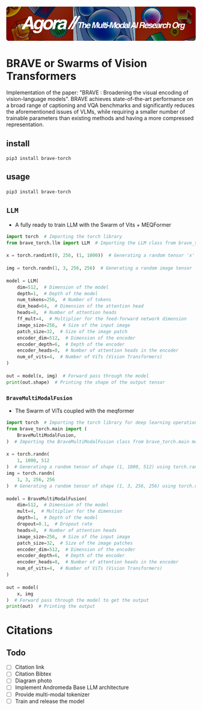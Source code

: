 [![Multi-Modality](agorabanner.png)](https://discord.gg/qUtxnK2NMf)

# BRAVE or Swarms of Vision Transformers
Implementation of the paper: "BRAVE : Broadening the visual encoding of vision-language models". BRAVE achieves state-of-the-art performance on a broad range of captioning and VQA benchmarks and significantly reduces the aforementioned issues of VLMs, while requiring a smaller number of trainable parameters than existing methods and having a more compressed representation.

## install
`pip3 install brave-torch`


## usage
`pip3 install brave-torch`

## `LLM`
- A fully ready to train LLM with the Swarm of Vits + MEQFormer

```python
import torch  # Importing the torch library
from brave_torch.llm import LLM  # Importing the LLM class from brave_torch.llm module

x = torch.randint(0, 256, (1, 1000))  # Generating a random tensor 'x' with values between 0 and 256

img = torch.randn(1, 3, 256, 256)  # Generating a random image tensor 'img' with shape (1, 3, 256, 256)

model = LLM(
    dim=512,  # Dimension of the model
    depth=1,  # Depth of the model
    num_tokens=256,  # Number of tokens
    dim_head=64,  # Dimension of the attention head
    heads=8,  # Number of attention heads
    ff_mult=4,  # Multiplier for the feed-forward network dimension
    image_size=256,  # Size of the input image
    patch_size=32,  # Size of the image patch
    encoder_dim=512,  # Dimension of the encoder
    encoder_depth=6,  # Depth of the encoder
    encoder_heads=8,  # Number of attention heads in the encoder
    num_of_vits=4,  # Number of ViTs (Vision Transformers)
)

out = model(x, img)  # Forward pass through the model
print(out.shape)  # Printing the shape of the output tensor
```




### `BraveMultiModalFusion`
- The Swarm of ViTs coupled with the meqformer 

```python
import torch  # Importing the torch library for deep learning operations
from brave_torch.main import (
    BraveMultiModalFusion,
)  # Importing the BraveMultiModalFusion class from brave_torch.main module

x = torch.randn(
    1, 1000, 512
)  # Generating a random tensor of shape (1, 1000, 512) using torch.randn
img = torch.randn(
    1, 3, 256, 256
)  # Generating a random tensor of shape (1, 3, 256, 256) using torch.randn

model = BraveMultiModalFusion(
    dim=512,  # Dimension of the model
    mult=4,  # Multiplier for the dimension
    depth=1,  # Depth of the model
    dropout=0.1,  # Dropout rate
    heads=8,  # Number of attention heads
    image_size=256,  # Size of the input image
    patch_size=32,  # Size of the image patches
    encoder_dim=512,  # Dimension of the encoder
    encoder_depth=6,  # Depth of the encoder
    encoder_heads=8,  # Number of attention heads in the encoder
    num_of_vits=4,  # Number of ViTs (Vision Transformers)
)

out = model(
    x, img
)  # Forward pass through the model to get the output
print(out)  # Printing the output

```

# Citations

## Todo
- [ ] Citation link
- [ ] Citation Bibtex
- [ ] Diagram photo
- [ ] Implement Andromeda Base LLM architecture
- [ ] Provide multi-modal tokenizer
- [ ] Train and release the model 